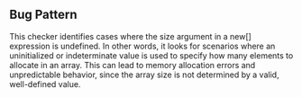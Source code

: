 ## Bug Pattern

This checker identifies cases where the size argument in a new[] expression is undefined. In other words, it looks for scenarios where an uninitialized or indeterminate value is used to specify how many elements to allocate in an array. This can lead to memory allocation errors and unpredictable behavior, since the array size is not determined by a valid, well-defined value.